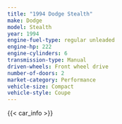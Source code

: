 ```yaml
---
title: "1994 Dodge Stealth"
make: Dodge
model: Stealth
year: 1994
engine-fuel-type: regular unleaded
engine-hp: 222
engine-cylinders: 6
transmission-type: Manual
driven-wheels: Front wheel drive
number-of-doors: 2
market-category: Performance
vehicle-size: Compact
vehicle-style: Coupe
---
```


{{< car_info >}}
